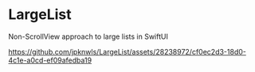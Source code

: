 # LargeList
Non-ScrollView approach to large lists in SwiftUI



https://github.com/jpknwls/LargeList/assets/28238972/cf0ec2d3-18d0-4c1e-a0cd-ef09afedba19

